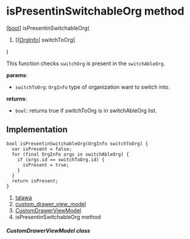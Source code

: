 
<div>

# isPresentinSwitchableOrg method

</div>


[[bool](https://api.flutter.dev/flutter/dart-core/bool-class.html)]
isPresentinSwitchableOrg(

1.  [[[OrgInfo](../../models_organization_org_info/OrgInfo-class.md)]
    switchToOrg]

)



This function checks `switchOrg` is present in the `switchAbleOrg`.

**params**:

-   `switchToOrg`: `OrgInfo` type of organization want to switch into.

**returns**:

-   `bool`: returns true if switchToOrg is in switchAbleOrg list.



## Implementation

``` language-dart
bool isPresentinSwitchableOrg(OrgInfo switchToOrg) {
  var isPresent = false;
  for (final OrgInfo orgs in switchAbleOrg) {
    if (orgs.id == switchToOrg.id) {
      isPresent = true;
    }
  }
  return isPresent;
}
```







1.  [talawa](../../index.md)
2.  [custom_drawer_view_model](../../view_model_widgets_view_models_custom_drawer_view_model/)
3.  [CustomDrawerViewModel](../../view_model_widgets_view_models_custom_drawer_view_model/CustomDrawerViewModel-class.md)
4.  isPresentinSwitchableOrg method

##### CustomDrawerViewModel class







